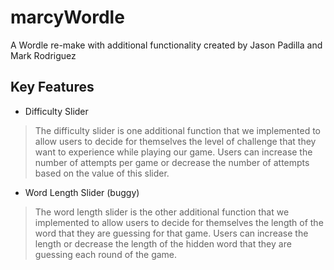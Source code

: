 # marcyWordle
A Wordle re-make with additional functionality created by Jason Padilla and Mark Rodriguez

## Key Features ##
- Difficulty Slider
> The difficulty slider is one additional function that we implemented to allow users to decide for themselves the level of challenge that they want to experience while playing our game. Users can increase the number of attempts per game or decrease the number of attempts based on the value of this slider. 

- Word Length Slider (buggy)
> The word length slider is the other additional function that we implemented to allow users to decide for themselves the length of the word that they are guessing for that game. Users can increase the length or decrease the length of the hidden word that they are guessing each round of the game.

